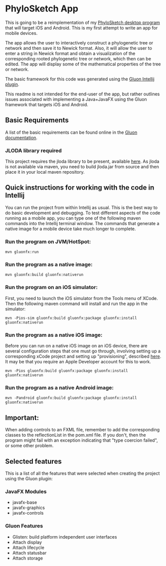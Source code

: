 # PhyloSketch App

This is going to be a reimplementation of my [PhyloSketch desktop program](https://uni-tuebingen.de/fakultaeten/mathematisch-naturwissenschaftliche-fakultaet/fachbereiche/informatik/lehrstuehle/algorithms-in-bioinformatics/software/phylosketch/) that will target iOS and Android.
This is my first attempt to write an app for mobile devices.

The app allows the user to interactively construct a phylogenetic tree or network and then save it to Newick format. Also, it will allow the user to enter a string in Newick format and obtain a visualization of the corresponding rooted phylogenetic tree or network, which then can be edited. The app will display some of the mathematical properties of the tree or network.

The basic framework for this code was generated using
the [Gluon Intellij plugin](https://plugins.jetbrains.com/plugin/7864-gluon).

This readme is not intended for the end-user of the app, but rather outlines issues associated with implementing a Java+JavaFX using the Gluon framework that targets iOS and Android.

## Basic Requirements

A list of the basic requirements can be found online in
the [Gluon documentation](https://docs.gluonhq.com/#_requirements).

### JLODA library required

This project requires the jloda library to be present, available [here](https://github.com/husonlab/jloda2). As jloda is
not available via maven, you need to build jloda.jar from source and then place it in your local maven repository.

## Quick instructions for working with the code in Intellij

You can run the project from within Intellij as usual. This is the best way to do basic development and debugging. To
test different aspects of the code running as a mobile app, you can type one of the following maven commands into the
Intellij terminal window. The commands that generate a native image for a mobile device take much longer to complete.

### Run the program on JVM/HotSpot:

    mvn gluonfx:run

### Run the program as a native image:

    mvn gluonfx:build gluonfx:nativerun

### Run the program on an iOS simulator:

First, you need to launch the iOS simulator from the Tools menu of XCode. Then the following maven command will install and run the app in the simulator:

    mvn -Pios-sim gluonfx:build gluonfx:package gluonfx:install gluonfx:nativerun

### Run the program as a native iOS image:

Before you can run on a native iOS image on an iOS device, there are several configuration steps that one must go
through, involving setting up a corresponding xCode project and setting up "provisioning", described [here](https://docs.gluonhq.com/#platforms_ios). It may be that you require an Apple Developer account for this to work.

    mvn -Pios gluonfx:build gluonfx:package gluonfx:install gluonfx:nativerun

### Run the program as a native Android image:

    mvn -Pandroid gluonfx:build gluonfx:package gluonfx:install gluonfx:nativerun

## Important:

When adding controls to an FXML file, remember to add the corresponding classes to the reflectionList in the pom.xml
file. If you don't, then the program might fail with an exception indicating that "type coercion failed", or some other
problem.

## Selected features

This is a list of all the features that were selected when creating the project using the Gluon plugin:

### JavaFX Modules

 - javafx-base
 - javafx-graphics
 - javafx-controls

### Gluon Features

 - Glisten: build platform independent user interfaces
 - Attach display
 - Attach lifecycle
 - Attach statusbar
 - Attach storage
